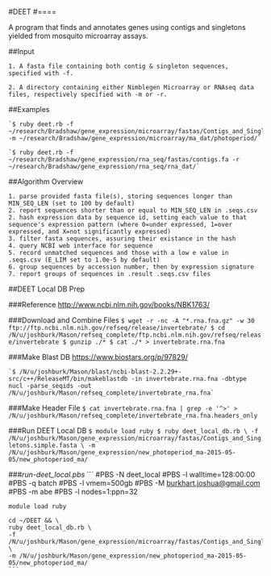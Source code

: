 #DEET
#====

A program that finds and annotates genes using contigs and singletons yielded from mosquito microarray assays.

##Input

    1. A fasta file containing both contig & singleton sequences, specified with -f.

    2. A directory containing either Nimblegen Microarray or RNAseq data files, respectively specified with -m or -r.

##Examples

    `$ ruby deet.rb -f ~/research/Bradshaw/gene_expression/microarray/fastas/Contigs_and_Singletons.simple.fasta -m ~/research/Bradshaw/gene_expression/microarray/ma_dat/photoperiod/`

    `$ ruby deet.rb -f ~/research/Bradshaw/gene_expression/rna_seq/fastas/contigs.fa -r ~/research/Bradshaw/gene_expression/rna_seq/rna_dat/`

##Algorithm Overview

    1. parse provided fasta file(s), storing sequences longer than MIN_SEQ_LEN (set to 100 by default)
    2. report sequences shorter than or equal to MIN_SEQ_LEN in .seqs.csv
    2. hash expression data by sequence id, setting each value to that sequence's expression pattern (where 0=under expressed, 1=over expressed, and X=not significantly expressed)
    3. filter fasta sequences, assuring their existance in the hash
    4. query NCBI web interface for sequence
    5. record unmatched sequences and those with a low e value in .seqs.csv (E_LIM set to 1.0e-5 by default)
    6. group sequences by accession number, then by expression signature
    7. report groups of sequences in .result .seqs.csv files

##DEET Local DB Prep

###Reference
    http://www.ncbi.nlm.nih.gov/books/NBK1763/

###Download and Combine Files
    ```
    $ wget -r -nc -A "*.rna.fna.gz" -w 30 ftp://ftp.ncbi.nlm.nih.gov/refseq/release/invertebrate/
    $ cd /N/u/joshburk/Mason/refseq_complete/ftp.ncbi.nlm.nih.gov/refseq/release/invertebrate
    $ gunzip ./*
    $ cat ./* > invertebrate.rna.fna
    ```

###Make Blast DB
    https://www.biostars.org/p/97829/

    `$ /N/u/joshburk/Mason/blast/ncbi-blast-2.2.29+-src/c++/ReleaseMT/bin/makeblastdb -in invertebrate.rna.fna -dbtype nucl -parse_seqids -out /N/u/joshburk/Mason/refseq_complete/invertebrate_rna.fna`

###Make Header File
    `$ cat invertebrate.rna.fna | grep -e '^>' > /N/u/joshburk/Mason/refseq_complete/invertebrate_rna.fna.headers_only`

###Run DEET Local DB
    ```
    $ module load ruby
    $ ruby deet_local_db.rb \
    -f /N/u/joshburk/Mason/gene_expression/microarray/fastas/Contigs_and_Singletons.simple.fasta \
    -m /N/u/joshburk/Mason/gene_expression/new_photoperiod_ma-2015-05-05/new_photoperiod_ma/
    ```

###*run-deet_local.pbs*
    ```
    #PBS -N deet_local
    #PBS -l walltime=128:00:00
    #PBS -q batch
    #PBS -l vmem=500gb
    #PBS -M burkhart.joshua@gmail.com
    #PBS -m abe
    #PBS -l nodes=1:ppn=32

    module load ruby

    cd ~/DEET && \
    ruby deet_local_db.rb \
    -f /N/u/joshburk/Mason/gene_expression/microarray/fastas/Contigs_and_Singletons.simple.fasta \
    -m /N/u/joshburk/Mason/gene_expression/new_photoperiod_ma-2015-05-05/new_photoperiod_ma/
    ```
